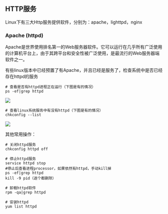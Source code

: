## HTTP服务

Linux下有三大Http服务提供软件，分别为：apache，lighttpd，nginx

### Apache (httpd)

Apache是世界使用排名第一的Web服务器软件。它可以运行在几乎所有广泛使用的计算机平台上，由于其跨平台和安全性被广泛使用，是最流行的Web服务器端软件之一。

有些linux版本中已经预置了有Apache，并且已经是服务了，检查系统中是否已经存在httpd的服务

```
# 查看是否有httpd进程正在运行（下图是有的情况）
ps -ef|grep httpd
```

<div>
    <image src="../template/img/httpd1.png"></image>
</div>

```
# 查看linux系统服务中有没有httpd（下图是有的情况）
chkconfig --list
```

<div>
    <image src="../template/img/httpd2.png"></image>
</div>

其他常用操作：

```
# 关闭httpd服务
chkconfig httpd off

# 停止httpd服务
service httpd stop 
#停止后查看进程processor，如果依然有httpd，手动kill掉
ps -ef|grep httpd 
kill -9 pid（逐个都删除）

# 卸载httpd软件
rpm -qa|grep httpd

# 安装httpd
yum list httpd
```


